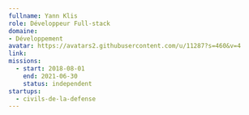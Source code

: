 ```yaml
---
fullname: Yann Klis
role: Développeur Full-stack
domaine:
- Développement
avatar: https://avatars2.githubusercontent.com/u/11287?s=460&v=4
link:
missions:
  - start: 2018-08-01
    end: 2021-06-30
    status: independent
startups:
  - civils-de-la-defense
---
```

